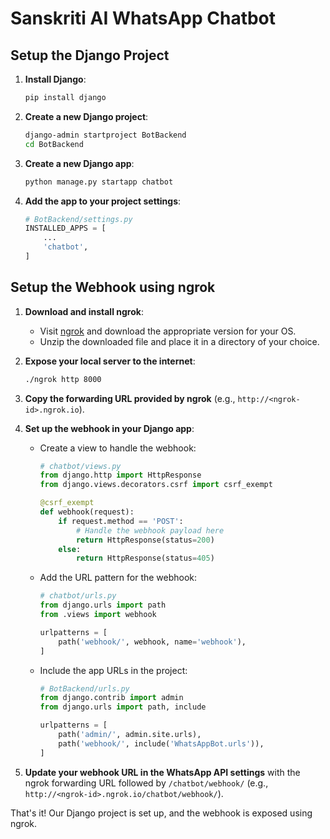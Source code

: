 # Sanskriti AI WhatsApp Chatbot

## Setup the Django Project

1. **Install Django**:
    ```bash
    pip install django
    ```

2. **Create a new Django project**:
    ```bash
    django-admin startproject BotBackend
    cd BotBackend
    ```

3. **Create a new Django app**:
    ```bash
    python manage.py startapp chatbot
    ```

4. **Add the app to your project settings**:
    ```python
    # BotBackend/settings.py
    INSTALLED_APPS = [
        ...
        'chatbot',
    ]
    ```

## Setup the Webhook using ngrok

1. **Download and install ngrok**:
    - Visit [ngrok](https://ngrok.com/download) and download the appropriate version for your OS.
    - Unzip the downloaded file and place it in a directory of your choice.

2. **Expose your local server to the internet**:
    ```bash
    ./ngrok http 8000
    ```

3. **Copy the forwarding URL provided by ngrok** (e.g., `http://<ngrok-id>.ngrok.io`).

4. **Set up the webhook in your Django app**:
    - Create a view to handle the webhook:
        ```python
        # chatbot/views.py
        from django.http import HttpResponse
        from django.views.decorators.csrf import csrf_exempt

        @csrf_exempt
        def webhook(request):
            if request.method == 'POST':
                # Handle the webhook payload here
                return HttpResponse(status=200)
            else:
                return HttpResponse(status=405)
        ```

    - Add the URL pattern for the webhook:
        ```python
        # chatbot/urls.py
        from django.urls import path
        from .views import webhook

        urlpatterns = [
            path('webhook/', webhook, name='webhook'),
        ]
        ```

    - Include the app URLs in the project:
        ```python
        # BotBackend/urls.py
        from django.contrib import admin
        from django.urls import path, include

        urlpatterns = [
            path('admin/', admin.site.urls),
            path('webhook/', include('WhatsAppBot.urls')),
        ]
        ```

5. **Update your webhook URL in the WhatsApp API settings** with the ngrok forwarding URL followed by `/chatbot/webhook/` (e.g., `http://<ngrok-id>.ngrok.io/chatbot/webhook/`).

That's it! Our Django project is set up, and the webhook is exposed using ngrok.